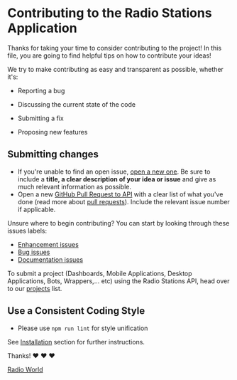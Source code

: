 # Contributing to the Radio Stations Application

Thanks for taking your time to consider contributing to the project!
In this file, you are going to find helpful tips on how to contribute your ideas!

We try to make contributing as easy and transparent as possible, whether it's:

- Reporting a bug

- Discussing the current state of the code

- Submitting a fix

- Proposing new features

## Submitting changes

* If you're unable to find an open issue, [open a new one](https://github.com/rohitjethoe/radios/issues/new). Be sure to include a **title, a clear description of your idea or issue** and give as much relevant information as possible.
* Open  a new [GitHub Pull Request to API](https://github.com/rohitjethoe/radios/pulls) with a clear list of what you've done (read more about [pull requests](http://help.github.com/pull-requests/)). Include the relevant issue number if applicable.

Unsure where to begin contributing? You can start by looking through these issues labels:

* [Enhancement issues](https://github.com/rohitjethoe/radios/labels/enhancement) 
* [Bug issues](https://github.com/rohitjethoe/radios/labels/bug) 
* [Documentation issues](https://github.com/rohitjethoe/radios/labels/documentation)

To submit a project (Dashboards, Mobile Applications, Desktop Applications, Bots, Wrappers,... etc) using the Radio Stations API, head over to our [projects](https://github.com/rohitjethoe/radios) list.      

## Use a Consistent Coding Style

- Please use `npm run lint` for style unification

See [Installation](./README.md#installation) section for further instructions.

Thanks! :heart: :heart: :heart:

[Radio World](https://github.com/rohitjethoe/radios)
